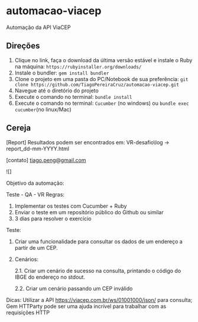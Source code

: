 # automacao-viacep

Automação da API ViaCEP

## Direções

1. Clique no link, faça o download da última versão estável e instale o Ruby na máquina: `https://rubyinstaller.org/downloads/`
2. Instale o bundler: `gem install bundler`
3. Clone o projeto em uma pasta do PC/Notebook de sua preferência: `git clone https://github.com/TiagoPereiraCruz/automacao-viacep.git`
4. Navegue até o diretório do projeto
5. Execute o comando no terminal: `bundle install`
6. Execute o comando no terminal: `Cucumber` (no windows) ou `bundle exec cucumber`(no linux/Mac)

## Cereja

[Report] Resultados podem ser encontrados em: VR-desafio\log -> report_dd-mm-YYYY.html

[contato] tiago.peng@gmail.com

![]

Objetivo da automação:

Teste - QA - VR
Regras:
1. Implementar os testes com Cucumber + Ruby
2. Enviar o teste em um repositório público do Github ou similar
3. 3 dias para resolver o exercício

Teste:
1. Criar uma funcionalidade para consultar os dados de um endereço a partir de um CEP.
2. Cenários:

    2.1. Criar um cenário de sucesso na consulta, printando o código do IBGE do endereço no
    stdout.
    
    2.2. Criar um cenário passando um CEP inválido

Dicas:
Utilizar a API https://viacep.com.br/ws/01001000/json/ para consulta;
Gem HTTParty pode ser uma ajuda incrível para trabalhar com as requisições HTTP
